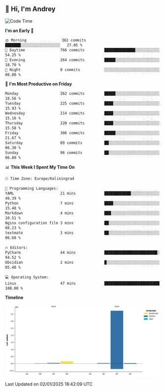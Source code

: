 ## 👋 Hi, I'm Andrey

<!--START_SECTION:waka-->
![Code Time](http://img.shields.io/badge/Code%20Time-665%20hrs%2031%20mins-blue)

**I'm an Early 🐤** 

```text
🌞 Morning                382 commits         ███████░░░░░░░░░░░░░░░░░░   27.05 % 
🌆 Daytime                766 commits         ██████████████░░░░░░░░░░░   54.25 % 
🌃 Evening                264 commits         █████░░░░░░░░░░░░░░░░░░░░   18.70 % 
🌙 Night                  0 commits           ░░░░░░░░░░░░░░░░░░░░░░░░░   00.00 % 
```
📅 **I'm Most Productive on Friday** 

```text
Monday                   262 commits         █████░░░░░░░░░░░░░░░░░░░░   18.56 % 
Tuesday                  225 commits         ████░░░░░░░░░░░░░░░░░░░░░   15.93 % 
Wednesday                214 commits         ████░░░░░░░░░░░░░░░░░░░░░   15.16 % 
Thursday                 220 commits         ████░░░░░░░░░░░░░░░░░░░░░   15.58 % 
Friday                   306 commits         █████░░░░░░░░░░░░░░░░░░░░   21.67 % 
Saturday                 89 commits          ██░░░░░░░░░░░░░░░░░░░░░░░   06.30 % 
Sunday                   96 commits          ██░░░░░░░░░░░░░░░░░░░░░░░   06.80 % 
```


📊 **This Week I Spent My Time On** 

```text
🕑︎ Time Zone: Europe/Kaliningrad

💬 Programming Languages: 
YAML                     21 mins             ████████████░░░░░░░░░░░░░   46.39 % 
Python                   7 mins              ████░░░░░░░░░░░░░░░░░░░░░   15.48 % 
Markdown                 4 mins              ███░░░░░░░░░░░░░░░░░░░░░░   10.51 % 
Nginx configuration file 3 mins              ██░░░░░░░░░░░░░░░░░░░░░░░   08.23 % 
textmate                 3 mins              ██░░░░░░░░░░░░░░░░░░░░░░░   06.68 % 

🔥 Editors: 
PyCharm                  44 mins             ████████████████████████░   94.52 % 
Obsidian                 2 mins              █░░░░░░░░░░░░░░░░░░░░░░░░   05.48 % 

💻 Operating System: 
Linux                    47 mins             █████████████████████████   100.00 % 
```

**Timeline**

![Lines of Code chart](https://raw.githubusercontent.com/Mist3s/Mist3s/main/assets/bar_graph.png)


 Last Updated on 02/01/2025 18:42:09 UTC
<!--END_SECTION:waka-->

